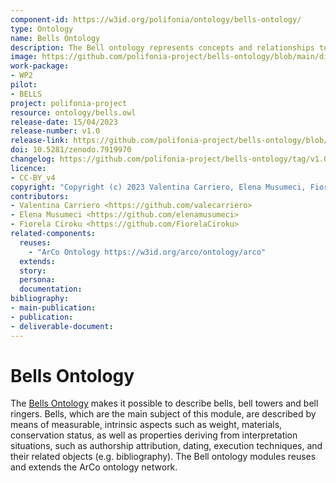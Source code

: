 ```yaml
---
component-id: https://w3id.org/polifonia/ontology/bells-ontology/
type: Ontology
name: Bells Ontology
description: The Bell ontology represents concepts and relationships to describe bells, bell towers and bell ringers.
image: https://github.com/polifonia-project/bells-ontology/blob/main/diagrams/bells.png
work-package:
- WP2
pilot:
- BELLS
project: polifonia-project
resource: ontology/bells.owl
release-date: 15/04/2023
release-number: v1.0
release-link: https://github.com/polifonia-project/bells-ontology/blob/main/ontology/bells.owl
doi: 10.5281/zenodo.7919970
changelog: https://github.com/polifonia-project/bells-ontology/tag/v1.0
licence:
- CC-BY_v4
copyright: "Copyright (c) 2023 Valentina Carriero, Elena Musumeci, Fiorela Ciroku"
contributors:
- Valentina Carriero <https://github.com/valecarriero>
- Elena Musumeci <https://github.com/elenamusumeci>
- Fiorela Ciroku <https://github.com/FiorelaCiroku>
related-components:
  reuses:  
    - "ArCo Ontology https://w3id.org/arco/ontology/arco"
  extends: 
  story:
  persona:
  documentation:
bibliography:
- main-publication:
- publication:
- deliverable-document:
---
```


# Bells Ontology
The [Bells Ontology](https://github.com/polifonia-project/bells-ontology) makes it possible to describe bells, bell towers and bell ringers.
Bells, which are the main subject of this module, are described by means of measurable, intrinsic aspects such as weight, materials, conservation status, as well as properties deriving from interpretation situations, such as authorship attribution, dating, execution techniques, and their related objects (e.g. bibliography).
The Bell ontology modules reuses and extends the ArCo ontology network.
